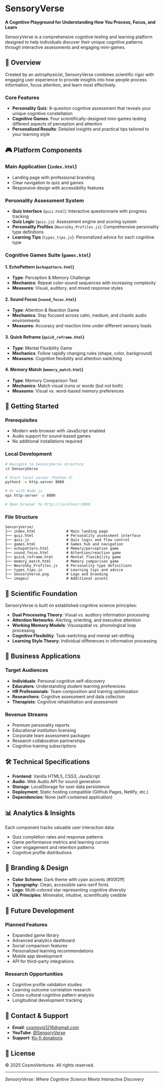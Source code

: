 # SensoryVerse

**A Cognitive Playground for Understanding How You Process, Focus, and Learn**

SensoryVerse is a comprehensive cognitive testing and learning platform designed to help individuals discover their unique cognitive patterns through interactive assessments and engaging mini-games.

## 🌟 Overview

Created by an astrophysicist, SensoryVerse combines scientific rigor with engaging user experience to provide insights into how people process information, focus attention, and learn most effectively.

### Core Features

- **Personality Quiz**: 8-question cognitive assessment that reveals your unique cognitive constellation
- **Cognitive Games**: Four scientifically-designed mini-games testing different aspects of perception and attention
- **Personalized Results**: Detailed insights and practical tips tailored to your learning style

## 🎮 Platform Components

### Main Application (`index.html`)
- Landing page with professional branding
- Clear navigation to quiz and games
- Responsive design with accessibility features

### Personality Assessment System
- **Quiz Interface** (`quiz.html`): Interactive questionnaire with progress tracking
- **Quiz Logic** (`quiz.js`): Assessment engine and scoring system
- **Personality Profiles** (`NeuroSky_Profiles.js`): Comprehensive personality type definitions
- **Learning Tips** (`types_tips.js`): Personalized advice for each cognitive type

### Cognitive Games Suite (`games.html`)

#### 1. EchoPattern (`echopattern.html`)
- **Type**: Perception & Memory Challenge
- **Mechanics**: Repeat color-sound sequences with increasing complexity
- **Measures**: Visual, auditory, and mixed response styles

#### 2. Sound Focus (`sound_focus.html`)
- **Type**: Attention & Reaction Game
- **Mechanics**: Stay focused across calm, medium, and chaotic audio environments
- **Measures**: Accuracy and reaction time under different sensory loads

#### 3. Quick Reframe (`quick_reframe.html`)
- **Type**: Mental Flexibility Game
- **Mechanics**: Follow rapidly changing rules (shape, color, background)
- **Measures**: Cognitive flexibility and attention switching

#### 4. Memory Match (`memory_match.html`)
- **Type**: Memory Comparison Test
- **Mechanics**: Match visual icons or words (but not both)
- **Measures**: Visual vs. word-based memory preferences

## 🚀 Getting Started

### Prerequisites
- Modern web browser with JavaScript enabled
- Audio support for sound-based games
- No additional installations required

### Local Development
```bash
# Navigate to SensoryVerse directory
cd SensoryVerse

# Start local server (Python 3)
python3 -m http.server 8080

# Or with Node.js
npx http-server -p 8080

# Open browser to http://localhost:8080
```

### File Structure
```
SensoryVerse/
├── index.html              # Main landing page
├── quiz.html               # Personality assessment interface
├── quiz.js                 # Quiz logic and flow control
├── games.html              # Games hub and navigation
├── echopattern.html        # Memory/perception game
├── sound_focus.html        # Attention/reaction game
├── quick_reframe.html      # Mental flexibility game
├── memory_match.html       # Memory comparison game
├── NeuroSky_Profiles.js    # Personality type definitions
├── types_tips.js           # Learning tips and advice
├── SensoryVerse.png        # Logo and branding
└── images/                 # Additional assets
```

## 🧠 Scientific Foundation

SensoryVerse is built on established cognitive science principles:

- **Dual Processing Theory**: Visual vs. auditory information processing
- **Attention Networks**: Alerting, orienting, and executive attention
- **Working Memory Models**: Visuospatial vs. phonological loop processing
- **Cognitive Flexibility**: Task-switching and mental set-shifting
- **Learning Style Theory**: Individual differences in information processing

## 💼 Business Applications

### Target Audiences
- **Individuals**: Personal cognitive self-discovery
- **Educators**: Understanding student learning preferences
- **HR Professionals**: Team composition and training optimization
- **Researchers**: Cognitive assessment and data collection
- **Therapists**: Cognitive rehabilitation and assessment

### Revenue Streams
- Premium personality reports
- Educational institution licensing
- Corporate team assessment packages
- Research collaboration partnerships
- Cognitive training subscriptions

## 🛠 Technical Specifications

- **Frontend**: Vanilla HTML5, CSS3, JavaScript
- **Audio**: Web Audio API for sound generation
- **Storage**: LocalStorage for user data persistence
- **Deployment**: Static hosting compatible (GitHub Pages, Netlify, etc.)
- **Dependencies**: None (self-contained application)

## 📊 Analytics & Insights

Each component tracks valuable user interaction data:
- Quiz completion rates and response patterns
- Game performance metrics and learning curves
- User engagement and retention patterns
- Cognitive profile distributions

## 🎨 Branding & Design

- **Color Scheme**: Dark theme with cyan accents (#00f2ff)
- **Typography**: Clean, accessible sans-serif fonts
- **Logo**: Multi-colored star representing cognitive diversity
- **UX Principles**: Minimalist, intuitive, scientifically credible

## 🔮 Future Development

### Planned Features
- Expanded game library
- Advanced analytics dashboard
- Social comparison features
- Personalized learning recommendations
- Mobile app development
- API for third-party integrations

### Research Opportunities
- Cognitive profile validation studies
- Learning outcome correlation research
- Cross-cultural cognitive pattern analysis
- Longitudinal development tracking

## 📧 Contact & Support

- **Email**: cosmovis1216@gmail.com
- **YouTube**: [@SensoryVerse](https://www.youtube.com/@SensoryVerse)
- **Support**: [Ko-fi donations](https://ko-fi.com/cosmoventures)

## 📄 License

© 2025 CosmoVentures. All rights reserved.

---

*SensoryVerse: Where Cognitive Science Meets Interactive Discovery*